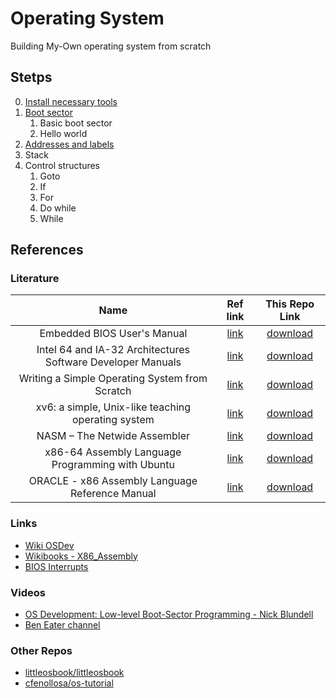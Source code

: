 # Operating System
Building My-Own operating system from scratch

## Stetps
0. [Install necessary tools](./00_necessary_tools/)
1. [Boot sector](./01_boot_sector/)
   1. Basic boot sector
   2. Hello world
2. [Addresses and labels](./02_addresses_and_labels/)
3. Stack
4. Control structures
   1. Goto
   2. If
   3. For
   4. Do while
   5. While
   
## References
### Literature
|                            Name                             |                                    Ref link                                     |                                                         This Repo Link                                                         |
| :---------------------------------------------------------: | :-----------------------------------------------------------------------------: | :----------------------------------------------------------------------------------------------------------------------------: |
|                 Embedded BIOS User's Manual                 |   [link](ftp://ftp.embeddedarm.com/old/saved-downloads-manuals/EBIOS-UM.PDF)    |                                 [download](./literature/Embedded%20BIOS%20Users%20Manual.PDF)                                  |
| Intel 64 and IA-32 Architectures Software Developer Manuals |           [link](https://software.intel.com/en-us/articles/intel-sdm)           |             [download](./literature/Intel%2064%20and%20IA-32%20Architectures%20Software%20Developers%20Manual.pdf)             |
|       Writing a Simple Operating System from Scratch        | [link](https://www.cs.bham.ac.uk/~exr/lectures/opsys/10_11/lectures/os-dev.pdf) | [download](./literature/Writing%20a%20Simple%20Operating%20System%20from%20Scratch%20-%20Nick%20Blundell%20-%20Dec%202010.pdf) |
|     xv6: a simple, Unix-like teaching operating system      |             [link](https://pdos.csail.mit.edu/6.828/2019/xv6.html)              |                 [download](./literature/xv6%20-%20a%20simple,%20Unix-like%20teaching%20operating%20system.pdf)                 |
|                NASM – The Netwide Assembler                 |                          [link](https://www.nasm.us/)                           |                                              [download](./literature/nasmdoc.pdf)                                              |
|      x86-64 Assembly Language Programming with Ubuntu       |               [link](http://www.egr.unlv.edu/~ed/assembly64.pdf)                |                          [download](./literature/x86-64%20Assembly%20Language%20Programming%20with%20Ubuntu.pdf)                          |
|       ORACLE - x86 Assembly Language Reference Manual       |                              [link](https://link)                               |                                 [download](./literature/x86%20Assembly%20Language%20Reference%20Manual.pdf)                                 |

### Links
- [Wiki OSDev](https://wiki.osdev.org/Main_Page)
- [Wikibooks - X86_Assembly](https://en.wikibooks.org/wiki/X86_Assembly)
- [BIOS Interrupts](https://en.wikipedia.org/wiki/BIOS_interrupt_call)

### Videos
- [OS Development: Low-level Boot-Sector Programming - Nick Blundell](https://www.youtube.com/playlist?list=PLrJApd3VJDK0gVMsU3lZBVHBCgC1EeK--)
- [Ben Eater channel](https://www.youtube.com/channel/UCS0N5baNlQWJCUrhCEo8WlA)

### Other Repos
- [littleosbook/littleosbook ](https://github.com/littleosbook/littleosbook)
- [cfenollosa/os-tutorial ](https://github.com/cfenollosa/os-tutorial)

